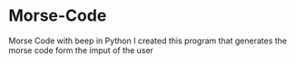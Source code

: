 # Morse-Code
Morse Code with beep in Python
I created this program that generates the morse code form the imput of the user
